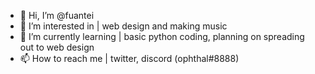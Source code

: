 - 👋 Hi, I’m @fuantei
- 👀 I’m interested in | web design and making music
- 🌱 I’m currently learning | basic python coding, planning on spreading out to web design 
- 📫 How to reach me | twitter, discord (ophthal#8888)

<!---
fuantei/fuantei is a ✨ special ✨ repository because its `README.md` (this file) appears on your GitHub profile.
You can click the Preview link to take a look at your changes.
--->
